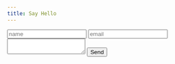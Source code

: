 ```yaml
---
title: Say Hello
---
```


<form action="https://formspree.io/contact@johnm.io" method="POST">
  <input type="text" e="name" placeholder="name">
  <input type="email" name="_replyto" placeholder="email">
  <textarea name="message"></textarea>
  <input type="submit" class="float-right" value="Send"></form>
</form>
